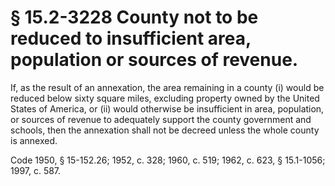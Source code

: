 # § 15.2-3228 County not to be reduced to insufficient area, population or sources of revenue.

<p>If, as the result of an annexation, the area remaining in a county (i) would be reduced below sixty square miles, excluding property owned by the United States of America, or (ii) would otherwise be insufficient in area, population, or sources of revenue to adequately support the county government and schools, then the annexation shall not be decreed unless the whole county is annexed.</p><p>Code 1950, § 15-152.26; 1952, c. 328; 1960, c. 519; 1962, c. 623, § 15.1-1056; 1997, c. 587.</p>